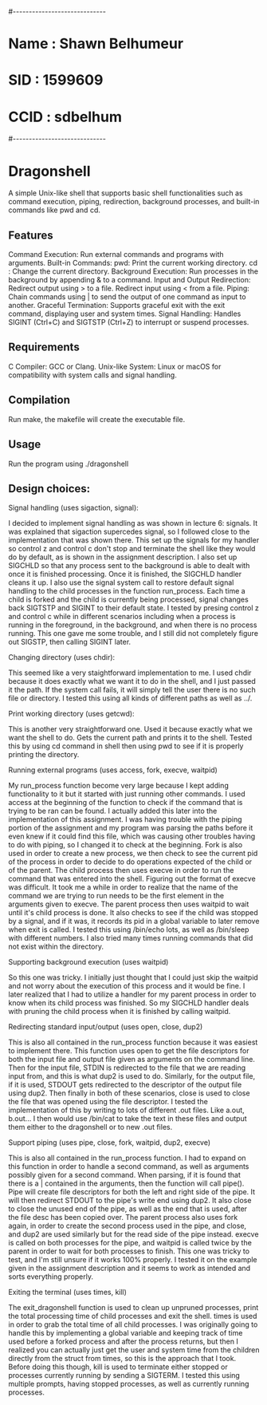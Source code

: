 #----------------------------- 
# Name : Shawn Belhumeur
# SID : 1599609
# CCID : sdbelhum
#-----------------------------

# Dragonshell

A simple Unix-like shell that supports basic shell functionalities such as command execution, piping, redirection, background processes, and built-in commands like pwd and cd.

## Features

Command Execution: Run external commands and programs with arguments.
Built-in Commands:
pwd: Print the current working directory.
cd <path>: Change the current directory.
Background Execution: Run processes in the background by appending & to a command.
Input and Output Redirection:
Redirect output using > to a file.
Redirect input using < from a file.
Piping: Chain commands using | to send the output of one command as input to another.
Graceful Termination: Supports graceful exit with the exit command, displaying user and system times.
Signal Handling: Handles SIGINT (Ctrl+C) and SIGTSTP (Ctrl+Z) to interrupt or suspend processes.

## Requirements

C Compiler: GCC or Clang.
Unix-like System: Linux or macOS for compatibility with system calls and signal handling.

## Compilation

Run make, the makefile will create the executable file.

## Usage

Run the program using ./dragonshell

## Design choices:

Signal handling (uses sigaction, signal): 

I decided to implement signal handling as was shown in lecture 6: signals. It was explained that sigaction supercedes signal, so I followed close to the implementation that was shown there. This set up the signals for my handler so control z and control c don't stop and terminate the shell like they would do by default, as is shown in the assignment description. I also set up SIGCHLD so that any process sent to the background is able to dealt with once it is finished processing. Once it is finished, the SIGCHLD handler cleans it up. I also use the signal system call to restore default signal handling to the child processes in the function run_process. Each time a child is forked and the child is currently being processed, signal changes back SIGTSTP and SIGINT to their default state. I tested by presing control z and control c while in different scenarios including when a process is running in the foreground, in the background, and when there is no process running. This one gave me some trouble, and I still did not completely figure out SIGSTP, then calling SIGINT later.

Changing directory (uses chdir):

This seemed like a very staightforward implementation to me. I used chdir because it does exactly what we want it to do in the shell, and I just passed it the path. If the system call fails, it will simply tell the user there is no such file or directory. I tested this using all kinds of different paths as well as ../.

Print working directory (uses getcwd):

This is another very straightforward one. Used it because exactly what we want the shell to do. Gets the current path and prints it to the shell. Tested this by using cd command in shell then using pwd to see if it is properly printing the directory.

Running external programs (uses access, fork, execve, waitpid)

My run_process function become very large because I kept adding functionality to it but it started with just running other commands. I used access at the beginning of the function to check if the command that is trying to be ran can be found. I actually added this later into the implementation of this assignment. I was having trouble with the piping portion of the assignment and my program was parsing the paths before it even knew if it could find this file, which was causing other troubles having to do with piping, so I changed it to check at the beginning. Fork is also used in order to create a new process, we then check to see the current pid of the process in order to decide to do operations expected of the child or of the parent. The child process then uses execve in order to run the command that was entered into the shell. Figuring out the format of execve was difficult. It took me a while in order to realize that the name of the command we are trying to run needs to be the first element in the arguments given to execve. The parent process then uses waitpid to wait until it's child process is done. It also checks to see if the child was stopped by a signal, and if it was, it records its pid in a global variable to later remove when exit is called. I tested this using /bin/echo lots, as well as /bin/sleep with different numbers. I also tried many times running commands that did not exist within the directory.

Supporting background execution (uses waitpid)

So this one was tricky. I initially just thought that I could just skip the waitpid and not worry about the execution of this process and it would be fine. I later realized that I had to utilize a handler for my parent process in order to know when its child process was finished. So my SIGCHLD handler deals with pruning the child process when it is finished by calling waitpid.

Redirecting standard input/output (uses open, close, dup2)

This is also all contained in the run_process function because it was easiest to implement there. This function uses open to get the file descriptors for both the input file and output file given as arguments on the command line. Then for the input file, STDIN is redirected to the file that we are reading input from, and this is what dup2 is used to do. Similarly, for the output file, if it is used, STDOUT gets redirected to the descriptor of the output file using dup2. Then finally in both of these scenarios, close is used to close the file that was opened using the file descriptor. I tested the implementation of this by writing to lots of different .out files. Like a.out, b.out... I then would use /bin/cat to take the text in these files and output them either to the dragonshell or to new .out files.

Support piping (uses pipe, close, fork, waitpid, dup2, execve)

This is also all contained in the run_process function. I had to expand on this function in order to handle a second command, as well as arguments possibly given for a second command. When parsing, if it is found that there is a | contained in the arguments, then the function will call pipe(). Pipe will create file descriptors for both the left and right side of the pipe. It will then redirect STDOUT to the pipe's write end using dup2. It also close to close the unused end of the pipe, as well as the end that is used, after the file desc has been copied over. The parent process also uses fork again, in order to create the second process used in the pipe, and close, and dup2 are used similarly but for the read side of the pipe instead. execve is called on both processes for the pipe, and waitpid is called twice by the parent in order to wait for both processes to finish. This one was tricky to test, and I'm still unsure if it works 100% properly. I tested it on the example given in the assignment description and it seems to work as intended and sorts everything properly.

Exiting the terminal (uses times, kill)

The exit_dragonshell function is used to clean up unpruned processes, print the total processing time of child processes and exit the shell. times is used in order to grab the total time of all child processes. I was originally going to handle this by implementing a global variable and keeping track of time used before a forked process and after the process returns, but then I realized you can actually just get the user and system time from the children directly from the struct from times, so this is the approach that I took. Before doing this though, kill is used to terminate either stopped or processes currently running by sending a SIGTERM. I tested this using multiple prompts, having stopped processes, as well as currently running processes.
